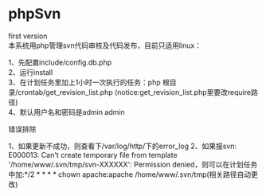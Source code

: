 # phpSvn
first version<br>
本系统用php管理svn代码审核及代码发布，目前只适用linux：<br>

1、先配置include/config.db.php<br>
2、运行install<br>
3、在计划任务里加上1小时一次执行的任务：php 根目录/crontab/get_revision_list.php (notice:get_revision_list.php里要改require路径)<br>
4、默认用户名和密码是admin admin<br>

错误排除

1、如果更新不成功，则查看下/var/log/http/下的error_log
2、如果报svn: E000013: Can't create temporary file from template '/home/www/.svn/tmp/svn-XXXXXX': Permission denied，则可以在计划任务中加:*/2 * * * * chown apache:apache /home/www/.svn/tmp(相关路径自动更改)
